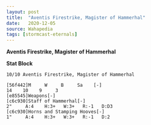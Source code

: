 ```yaml
---
layout: post
title:  "Aventis Firestrike, Magister of Hammerhal"
date:   2020-12-05
source: Wahapedia
tags: [stormcast-eternals]
---
```


**Aventis Firestrike, Magister of Hammerhal**

**Stat Block**
```
10/10 Aventis Firestrike, Magister of Hammerhal
```

```
[56f442]M     W     B     Sa    [-]
14    10    9     3     
[e85545]Weapons[-]
[c6c930]Staff of Hammerhal[-]
2"     A:4    H:3+   W:3+   R:-1   D:D3  
[c6c930]Horns and Stamping Hooves[-]
1"     A:4    H:3+   W:3+   R:-1   D:2   
```


